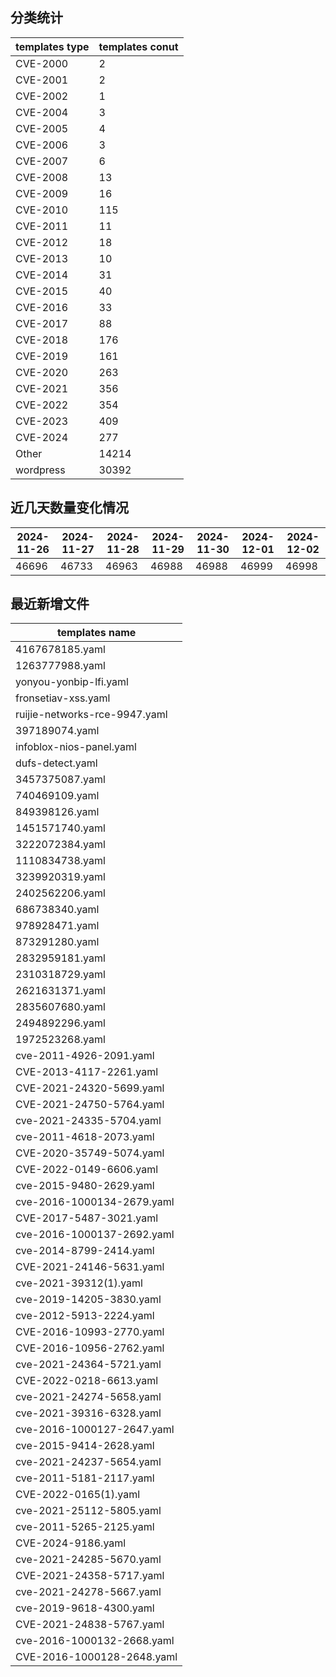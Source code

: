 ## 分类统计
| templates type | templates conut | 
| --- | --- |
| CVE-2000 | 2 |
| CVE-2001 | 2 |
| CVE-2002 | 1 |
| CVE-2004 | 3 |
| CVE-2005 | 4 |
| CVE-2006 | 3 |
| CVE-2007 | 6 |
| CVE-2008 | 13 |
| CVE-2009 | 16 |
| CVE-2010 | 115 |
| CVE-2011 | 11 |
| CVE-2012 | 18 |
| CVE-2013 | 10 |
| CVE-2014 | 31 |
| CVE-2015 | 40 |
| CVE-2016 | 33 |
| CVE-2017 | 88 |
| CVE-2018 | 176 |
| CVE-2019 | 161 |
| CVE-2020 | 263 |
| CVE-2021 | 356 |
| CVE-2022 | 354 |
| CVE-2023 | 409 |
| CVE-2024 | 277 |
| Other | 14214 |
| wordpress | 30392 |
## 近几天数量变化情况
|2024-11-26 | 2024-11-27 | 2024-11-28 | 2024-11-29 | 2024-11-30 | 2024-12-01 | 2024-12-02|
|--- | ------ | ------ | ------ | ------ | ------ | ---|
|46696 | 46733 | 46963 | 46988 | 46988 | 46999 | 46998|
## 最近新增文件
| templates name | 
| --- |
| 4167678185.yaml |
| 1263777988.yaml |
| yonyou-yonbip-lfi.yaml |
| fronsetiav-xss.yaml |
| ruijie-networks-rce-9947.yaml |
| 397189074.yaml |
| infoblox-nios-panel.yaml |
| dufs-detect.yaml |
| 3457375087.yaml |
| 740469109.yaml |
| 849398126.yaml |
| 1451571740.yaml |
| 3222072384.yaml |
| 1110834738.yaml |
| 3239920319.yaml |
| 2402562206.yaml |
| 686738340.yaml |
| 978928471.yaml |
| 873291280.yaml |
| 2832959181.yaml |
| 2310318729.yaml |
| 2621631371.yaml |
| 2835607680.yaml |
| 2494892296.yaml |
| 1972523268.yaml |
| cve-2011-4926-2091.yaml |
| CVE-2013-4117-2261.yaml |
| CVE-2021-24320-5699.yaml |
| CVE-2021-24750-5764.yaml |
| cve-2021-24335-5704.yaml |
| cve-2011-4618-2073.yaml |
| CVE-2020-35749-5074.yaml |
| CVE-2022-0149-6606.yaml |
| cve-2015-9480-2629.yaml |
| cve-2016-1000134-2679.yaml |
| CVE-2017-5487-3021.yaml |
| cve-2016-1000137-2692.yaml |
| cve-2014-8799-2414.yaml |
| CVE-2021-24146-5631.yaml |
| cve-2021-39312(1).yaml |
| cve-2019-14205-3830.yaml |
| cve-2012-5913-2224.yaml |
| CVE-2016-10993-2770.yaml |
| CVE-2016-10956-2762.yaml |
| cve-2021-24364-5721.yaml |
| CVE-2022-0218-6613.yaml |
| cve-2021-24274-5658.yaml |
| cve-2021-39316-6328.yaml |
| cve-2016-1000127-2647.yaml |
| cve-2015-9414-2628.yaml |
| cve-2021-24237-5654.yaml |
| cve-2011-5181-2117.yaml |
| CVE-2022-0165(1).yaml |
| cve-2021-25112-5805.yaml |
| cve-2011-5265-2125.yaml |
| CVE-2024-9186.yaml |
| cve-2021-24285-5670.yaml |
| CVE-2021-24358-5717.yaml |
| cve-2021-24278-5667.yaml |
| cve-2019-9618-4300.yaml |
| CVE-2021-24838-5767.yaml |
| cve-2016-1000132-2668.yaml |
| CVE-2016-1000128-2648.yaml |
